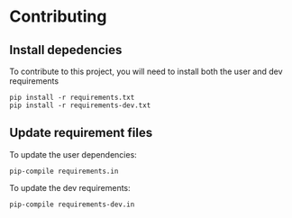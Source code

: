 # Contributing
## Install depedencies
To contribute to this project, you will need to install both the user and dev requirements
```
pip install -r requirements.txt
pip install -r requirements-dev.txt
```

## Update requirement files
To update the user dependencies:
```
pip-compile requirements.in
```

To update the dev requirements:
```
pip-compile requirements-dev.in
```
